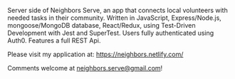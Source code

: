Server side of Neighbors Serve, an app that connects local volunteers with needed tasks in their community. Written in JavaScript, Express/Node.js, mongoose/MongoDB database, React/Redux, using Test-Driven Development with Jest and SuperTest. Users fully authenticated using Auth0. Features a full REST Api.

Please visit my application at:
https://neighbors.netlify.com/

Comments welcome at neighbors.serve@gmail.com!
